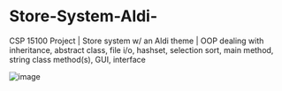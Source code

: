 # Store-System-Aldi-

CSP 15100 Project | Store system w/ an Aldi theme | OOP dealing with
inheritance,
abstract class,
file i/o,
hashset,
selection sort,
main method,
string class method(s),
GUI,
interface

![image](https://user-images.githubusercontent.com/82007933/172510389-cbf42738-b3a1-40ad-941f-adc1c1c7a685.png)
